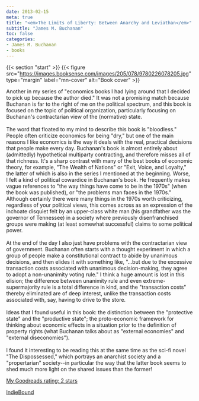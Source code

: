 ```yaml
---
date: 2013-02-15
meta: true
title: "<em>The Limits of Liberty: Between Anarchy and Leviathan</em>"
subtitle: "James M. Buchanan"
toc: false
categories:
- James M. Buchanan
- books
---
```


{{< section "start" >}}
{{< figure src="https://images.booksense.com/images/205/078/9780226078205.jpg" type="margin" label="mn-cover" alt="Book cover" >}}

Another in my series of "economics books I had lying around that I decided to pick up because the author died." It was not a promising match because Buchanan is far to the right of me on the political spectrum, and this book is focused on the topic of political organization, particularly focusing on Buchanan's contractarian view of the (normative) state. <br /><br />The word that floated to my mind to describe this book is "bloodless." People often criticize economics for being "dry," but one of the main reasons I like economics is the way it deals with the real, practical decisions that people make every day. Buchanan's book is almost entirely about (admittedly) hypothetical multiparty contracting, and therefore misses all of that richness. It's a sharp contrast with many of the best books of economic theory, for example, "The Wealth of Nations" or "Exit, Voice, and Loyalty," the latter of which is also in the series I mentioned at the beginning. Worse, I felt a kind of political cowardice in Buchanan's book. He frequently makes vague references to "the way things have come to be in the 1970s" (when the book was published), or "the problems man faces in the 1970s." Although certainly there were many things in the 1970s worth criticizing, regardless of your political views, this comes across as an expression of the inchoate disquiet felt by an upper-class white man (his grandfather was the governor of Tennessee) in a society where previously disenfranchised groups were making (at least somewhat successful) claims to some political power. <br /><br />At the end of the day I also just have problems with the contractarian view of government. Buchanan often starts with a thought experiment in which a group of people make a constitutional contract to abide by unanimous decisions, and then elides it with something like, "...but due to the excessive transaction costs associated with unanimous decision-making, they agree to adopt a non-unanimity voting rule." I think a huge amount is lost in this elision; the difference between unanimity rule and even extreme-supermajority rule is a total difference in kind, and the "transaction costs" thereby eliminated are of deep interest, unlike the transaction costs associated with, say, having to drive to the store. <br /><br />Ideas that I found useful in this book: the distinction between the "protective state" and the "productive state"; the proto-economic framework for thinking about economic effects in a situation prior to the definition of property rights (what Buchanan talks about as "external economies" and "external diseconomies").<br /><br />I found it interesting to be reading this at the same time as the sci-fi novel "The Dispossessed," which portrays an anarchist society and a "propertarian" society--in particular the way that the latter book seems to shed much more light on the shared issues than the former!

[My Goodreads rating: 2 stars](https://www.goodreads.com/review/show/528401923)  

[IndieBound](https://www.indiebound.org/book/9780226078205)
